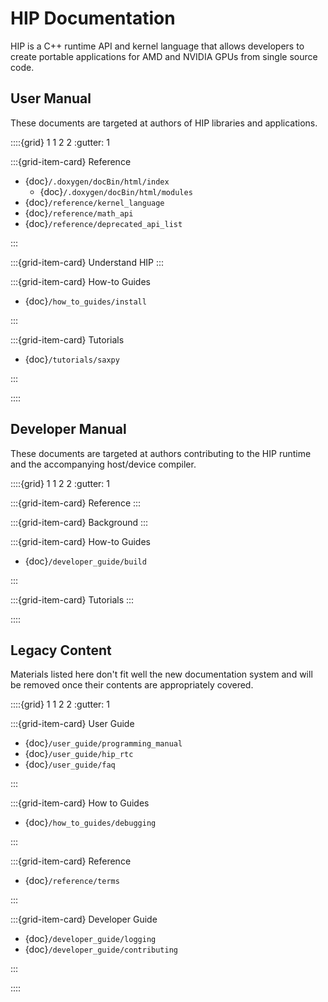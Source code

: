 # HIP Documentation

HIP is a C++ runtime API and kernel language that allows developers to create
portable applications for AMD and NVIDIA GPUs from single source code.

## User Manual

These documents are targeted at authors of HIP libraries and applications.

::::{grid} 1 1 2 2
:gutter: 1

:::{grid-item-card} Reference

- {doc}`/.doxygen/docBin/html/index`
  - {doc}`/.doxygen/docBin/html/modules`
- {doc}`/reference/kernel_language`
- {doc}`/reference/math_api`
- {doc}`/reference/deprecated_api_list`

:::

:::{grid-item-card} Understand HIP
:::

:::{grid-item-card} How-to Guides

- {doc}`/how_to_guides/install`

:::

:::{grid-item-card} Tutorials

- {doc}`/tutorials/saxpy`

:::

::::

## Developer Manual

These documents are targeted at authors contributing to the HIP runtime and
the accompanying host/device compiler.

::::{grid} 1 1 2 2
:gutter: 1

:::{grid-item-card} Reference
:::

:::{grid-item-card} Background
:::

:::{grid-item-card} How-to Guides

- {doc}`/developer_guide/build`

:::

:::{grid-item-card} Tutorials
:::

::::

## Legacy Content

Materials listed here don't fit well the new documentation system and will be
removed once their contents are appropriately covered.

::::{grid} 1 1 2 2
:gutter: 1

:::{grid-item-card} User Guide

- {doc}`/user_guide/programming_manual`
- {doc}`/user_guide/hip_rtc`
- {doc}`/user_guide/faq`

:::

:::{grid-item-card} How to Guides

- {doc}`/how_to_guides/debugging`

:::

:::{grid-item-card} Reference

- {doc}`/reference/terms`

:::

:::{grid-item-card} Developer Guide

- {doc}`/developer_guide/logging`
- {doc}`/developer_guide/contributing`

:::

::::

